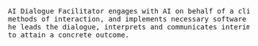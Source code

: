 <pre>
  AI Dialogue Facilitator engages with AI on behalf of a client. He selects the most suitable models, 
  methods of interaction, and implements necessary software tools. Subsequently, together with the customer 
  he leads the dialogue, interprets and communicates interim outcomes, and iterates the process as needed 
  to attain a concrete outcome.
</pre>
